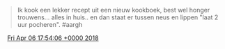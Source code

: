 > Ik kook een lekker recept uit een nieuw kookboek, best wel honger trouwens\.\.\. alles in huis\.\. en dan staat er tussen neus en lippen "laat 2 uur pocheren"\. \#aargh

<img src="../../media/tweet.ico" width="12" /> [Fri Apr 06 17:54:06 +0000 2018](https://twitter.com/DromerDenker/status/982315524074983424)